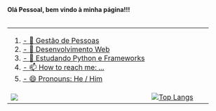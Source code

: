 <div> 
  <p1> <b>Olá Pessoal, bem vindo à minha página!!! </b> </p1>
</div>
</br>

<div>
  <a href="https://github.com/lambizame">
</div>
<table>
  <tr>
    <td width="70%"> 
      <ol>
        <li> - 🔭 Gestão de Pessoas </li> 
       <li> - 🔭  Desenvolvimento Web </li> 
        <li> - 🌱 Estudando Python e Frameworks </li> 
        <li> - 📫 How to reach me: ... </li> 
        <li> - 😄 Pronouns: He / Him </li> 
      </ol>
    </td>
  </tr>
  <tr>
    <td>    
        <picture>
        <img src="https://github-readme-stats.vercel.app/api?username=lambizame&show_icons=true" />
        </picture>
   </td>
    <td>
  
  <img src="https://camo.githubusercontent.com/fbf4f4aadb79493225ed43d6daca84015eafa94d496ef07bbf723200e12f923c/68747470733a2f2f6769746875622d726561646d652d73746174732e76657263656c2e6170702f6170692f746f702d6c616e67732f3f757365726e616d653d616e7572616768617a7261" alt="Top Langs" data-canonical-src="https://github-readme-stats.vercel.app/api/top-langs/?username=fabriciodasilveira" style="max-width: 100%;">
      
  </tr>
  </table>
